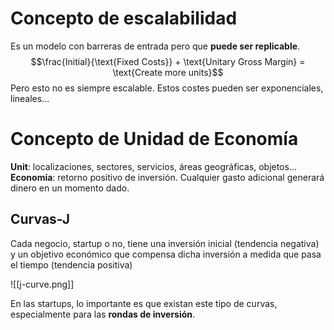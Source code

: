 # Concepto de escalabilidad

Es un modelo con barreras de entrada pero que **puede ser replicable**. 
$$\frac{Initial}{\text{Fixed Costs}} + \text{Unitary Gross Margin} = \text{Create more units}$$
Pero esto no es siempre escalable. Estos costes pueden ser exponenciales, lineales...

# Concepto de Unidad de Economía

**Unit**: localizaciones, sectores, servicios, áreas geográficas, objetos...
**Economía**: retorno positivo de inversión. Cualquier gasto adicional generará dinero en un momento dado.

## Curvas-J

Cada negocio, startup o no, tiene una inversión inicial (tendencia negativa) y un objetivo económico que compensa dicha inversión a medida que pasa el tiempo (tendencia positiva)

![[j-curve.png]]

En las startups, lo importante es que existan este tipo de curvas, especialmente para las **rondas de inversión**.


